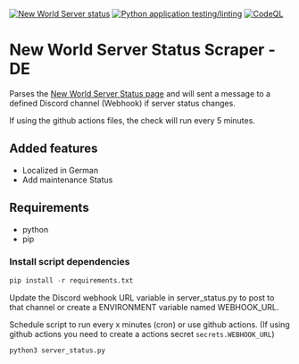 [![New World Server status](https://github.com/eizedev/New-World-Server-Status-Scraper-DE/actions/workflows/python-app-run.yml/badge.svg)](https://github.com/eizedev/New-World-Server-Status-Scraper-DE/actions/workflows/python-app-run.yml) [![Python application testing/linting](https://github.com/eizedev/New-World-Server-Status-Scraper-DE/actions/workflows/python-app-test.yml/badge.svg)](https://github.com/eizedev/New-World-Server-Status-Scraper-DE/actions/workflows/python-app-test.yml) [![CodeQL](https://github.com/eizedev/New-World-Server-Status-Scraper-DE/actions/workflows/codeql-analysis.yml/badge.svg)](https://github.com/eizedev/New-World-Server-Status-Scraper-DE/actions/workflows/codeql-analysis.yml) 

# New World Server Status Scraper - DE

Parses the [New World Server Status page](https://www.newworld.com/support/server-status) and will sent a message to a defined Discord channel (Webhook) if server status changes.

If using the github actions files, the check will run every 5 minutes.

## Added features

- Localized in German
- Add maintenance Status

## Requirements

- python
- pip

### Install script dependencies

```python
pip install -r requirements.txt
```

Update the Discord webhook URL variable in server_status.py to post to that channel or create a ENVIRONMENT variable named WEBHOOK_URL.

Schedule script to run every x minutes (cron) or use github actions. (If using github actions you need to create a actions secret `secrets.WEBHOOK_URL`)

```python
python3 server_status.py
```
